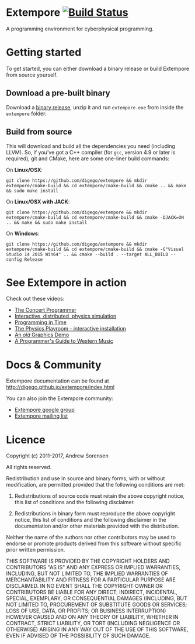 # Extempore [![Build Status](https://travis-ci.org/JimKuhn/extempore.svg?branch=master)](https://travis-ci.org/JimKuhn/extempore)

A programming environment for cyberphysical programming.

# Getting started

To get started, you can either download a binary release or build
Extempore from source yourself.

## Download a pre-built binary

Download a
[binary release](https://github.com/digego/extempore/releases), unzip
it and run `extempore.exe` from inside the `extempore` folder.

## Build from source

This will download and build all the dependencies you need (including
LLVM). So, if you've got a C++ compiler (for `gcc`, version 4.9 or
later is required), git and CMake, here are some one-liner build
commands:

On **Linux/OSX**:

    git clone https://github.com/digego/extempore && mkdir extempore/cmake-build && cd extempore/cmake-build && cmake .. && make && sudo make install
    
On **Linux/OSX with JACK**:

    git clone https://github.com/digego/extempore && mkdir extempore/cmake-build && cd extempore/cmake-build && cmake -DJACK=ON .. && make && sudo make install
    
On **Windows**:

    git clone https://github.com/digego/extempore && mkdir extempore/cmake-build && cd extempore/cmake-build && cmake -G"Visual Studio 14 2015 Win64" .. && cmake --build . --target ALL_BUILD --config Release

# See Extempore in action

Check out these videos:

- [The Concert Programmer](https://www.youtube.com/watch?v=yY1FSsUV-8c)
- [Interactive, distributed, physics simulation](https://vimeo.com/126577281)
- [Programming in Time](https://www.youtube.com/watch?v=Sg2BjFQnr9s)
- [The Physics Playroom - interactive installation](https://vimeo.com/58239256)
- [An *old* Graphics Demo](https://vimeo.com/37293927)
- [A Programmer's Guide to Western Music](https://www.youtube.com/watch?v=xpSYWd_aIiI)

# Docs & Community

Extempore documentation can be found at http://digego.github.io/extempore/index.html

You can also join the Extempore community:

- [Extempore google group](http://groups.google.com/group/extemporelang)
- [Extempore mailing list](mailto:extemporelang@googlegroups.com)

# Licence

Copyright (c) 2011-2017, Andrew Sorensen

All rights reserved.

Redistribution and use in source and binary forms, with or without 
modification, are permitted provided that the following conditions are met:

1. Redistributions of source code must retain the above copyright notice, 
   this list of conditions and the following disclaimer.

2. Redistributions in binary form must reproduce the above copyright notice,
   this list of conditions and the following disclaimer in the documentation 
   and/or other materials provided with the distribution.

Neither the name of the authors nor other contributors may be used to endorse
or promote products derived from this software without specific prior written 
permission.

THIS SOFTWARE IS PROVIDED BY THE COPYRIGHT HOLDERS AND CONTRIBUTORS "AS IS" 
AND ANY EXPRESS OR IMPLIED WARRANTIES, INCLUDING, BUT NOT LIMITED TO, THE 
IMPLIED WARRANTIES OF MERCHANTABILITY AND FITNESS FOR A PARTICULAR PURPOSE 
ARE DISCLAIMED. IN NO EVENT SHALL THE COPYRIGHT OWNER OR CONTRIBUTORS BE 
LIABLE FOR ANY DIRECT, INDIRECT, INCIDENTAL, SPECIAL, EXEMPLARY, OR 
CONSEQUENTIAL DAMAGES (INCLUDING, BUT NOT LIMITED TO, PROCUREMENT OF 
SUBSTITUTE GOODS OR SERVICES; LOSS OF USE, DATA, OR PROFITS; OR BUSINESS 
INTERRUPTION) HOWEVER CAUSED AND ON ANY THEORY OF LIABILITY, WHETHER IN 
CONTRACT, STRICT LIABILITY, OR TORT (INCLUDING NEGLIGENCE OR OTHERWISE) 
ARISING IN ANY WAY OUT OF THE USE OF THIS SOFTWARE, EVEN IF ADVISED OF THE 
POSSIBILITY OF SUCH DAMAGE.
